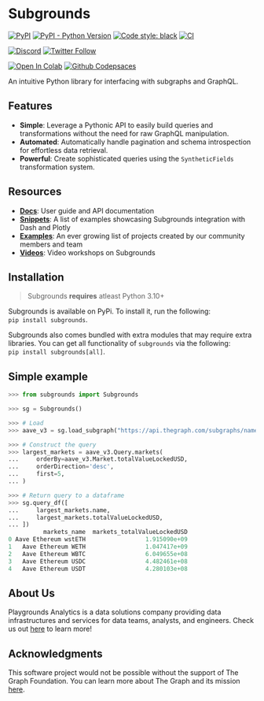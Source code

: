 # Subgrounds
<!-- [![GitHub Actions](https://github.com/0xPlaygrounds/subgrounds/workflows/CI/badge.svg)](https://github.com/0xPlaygrounds/subgrounds/actions) -->
[![PyPI](https://img.shields.io/pypi/v/subgrounds.svg)](https://pypi.org/project/subgrounds/)
[![PyPI - Python Version](https://img.shields.io/pypi/pyversions/subgrounds.svg)](https://pypi.org/project/subgrounds/)
[![Code style: black](https://img.shields.io/badge/code%20style-black-000000.svg)](https://github.com/ambv/black)
[![CI](https://github.com/0xPlaygrounds/subgrounds/actions/workflows/main.yml/badge.svg)](https://github.com/0xPlaygrounds/subgrounds/actions/workflows/main.yml)
<br>

[![Discord](https://img.shields.io/discord/896944341598208070?color=7289DA&label=discord&logo=discord&logoColor=fff)](https://discord.gg/gMSSh5bjvk)
[![Twitter Follow](https://img.shields.io/badge/Playgrounds-Analytics-31fa1f2Playgrounds0x?color=%231fa1f2&logo=Twitter&logoColor=1fa1f2&style=flat)](https://twitter.com/Playgrounds0x)

[![Open In Colab](https://colab.research.google.com/assets/colab-badge.svg)](https://colab.research.google.com/github/0xPlaygrounds/subgrounds/blob/main/examples/notebook.ipynb)
[![Github Codepsaces](https://img.shields.io/badge/Github-Codespaces-24292f.svg?logo=Github)](https://codespaces.new/0xPlaygrounds/subgrounds-template?quickstart=1)

<!-- start elevator-pitch -->
An intuitive Python library for interfacing with subgraphs and GraphQL.

## Features
- **Simple**: Leverage a Pythonic API to easily build queries and transformations without the need for raw GraphQL manipulation.
- **Automated**: Automatically handle pagination and schema introspection for effortless data retrieval.
- **Powerful**: Create sophisticated queries using the `SyntheticFields` transformation system.
<!-- end elevator-pitch -->

## Resources
- [**Docs**](http://docs.playgrounds.network/): User guide and API documentation
- [**Snippets**](https://github.com/0xPlaygrounds/subgrounds/tree/main/examples): A list of examples showcasing Subgrounds integration with Dash and Plotly
- [**Examples**](http://docs.playgrounds.network/subgrounds/examples/): An ever growing list of projects created by our community members and team
- [**Videos**](https://docs.playgrounds.network/subgrounds/videos/): Video workshops on Subgrounds

## Installation
> Subgrounds **requires** atleast Python 3.10+

Subgrounds is available on PyPi. To install it, run the following:<br>
`pip install subgrounds`.

Subgrounds also comes bundled with extra modules that may require extra libraries. You can get all functionality of `subgrounds` via the following:<br>
`pip install subgrounds[all]`.

## Simple example
<!-- start simple-example -->
```python
>>> from subgrounds import Subgrounds

>>> sg = Subgrounds()

>>> # Load
>>> aave_v3 = sg.load_subgraph("https://api.thegraph.com/subgraphs/name/messari/aave-v3-ethereum")

>>> # Construct the query
>>> largest_markets = aave_v3.Query.markets(
...     orderBy=aave_v3.Market.totalValueLockedUSD,
...     orderDirection='desc',
...     first=5,
... )

>>> # Return query to a dataframe
>>> sg.query_df([
...     largest_markets.name,
...     largest_markets.totalValueLockedUSD,
... ])
          markets_name  markets_totalValueLockedUSD
0 Aave Ethereum wstETH                 1.915090e+09
1   Aave Ethereum WETH                 1.047417e+09
2   Aave Ethereum WBTC                 6.049655e+08
3   Aave Ethereum USDC                 4.482461e+08
4   Aave Ethereum USDT                 4.280103e+08
```
<!-- end simple-example -->


## About Us
Playgrounds Analytics is a data solutions company providing data infrastructures and services for data teams, analysts, and engineers. Check us out [here](https://playgrounds.network/) to learn more!


## Acknowledgments
This software project would not be possible without the support of The Graph Foundation. You can learn more about The Graph and its mission [here](https://thegraph.com/).
